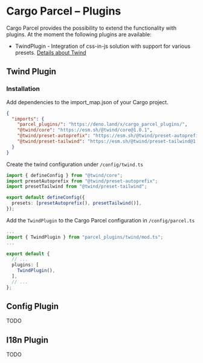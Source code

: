 # Cargo Parcel – Plugins

Cargo Parcel provides the possibility to extend the functionality with plugins.
At the moment the following plugins are available:

- TwindPlugin - Integration of css-in-js solution with support for various
  presets. [Details about Twind](https://twind.style)

## Twind Plugin

### Installation

Add dependencies to the import_map.json of your Cargo project.

```json
{
  "imports": {
    "parcel_plugins/": "https://deno.land/x/cargo_parcel_plugins/",
    "@twind/core": "https://esm.sh/@twind/core@1.0.1",
    "@twind/preset-autoprefix": "https://esm.sh/@twind/preset-autoprefix@1.0.1",
    "@twind/preset-tailwind": "https://esm.sh/@twind/preset-tailwind@1.0.1"
  }
}
```

Create the twind configuration under `/config/twind.ts`

```ts
import { defineConfig } from "@twind/core";
import presetAutoprefix from "@twind/preset-autoprefix";
import presetTailwind from "@twind/preset-tailwind";

export default defineConfig({
  presets: [presetAutoprefix(), presetTailwind()],
});
```

Add the `TwindPlugin` to the Cargo Parcel configuration in `/config/parcel.ts`

```ts
...
import { TwindPlugin } from "parcel_plugins/twind/mod.ts";
...

export default {
  // ...
  plugins: [
    TwindPlugin(),
  ],
  // ...
};
```

## Config Plugin

TODO

## I18n Plugin

TODO
